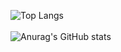 <img>![Top Langs](https://github-readme-stats.vercel.app/api/top-langs/?username=WooDaeHyun&layout=compact&theme=tokyonight)</img>
<br/>
<br/>
<img>![Anurag's GitHub stats](https://github-readme-stats.vercel.app/api?username=WooDaeHyun&show_icons=true&theme=tokyonight)</img>

